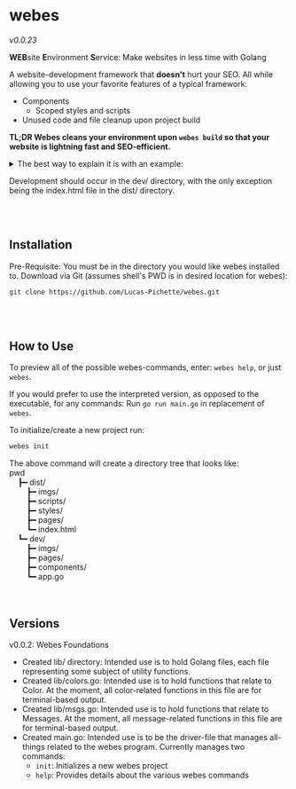 # webes
_v0.0.23_  
  
**WEB**site **E**nvironment **S**ervice: Make websites in less time with Golang  
  
A website-development framework that **doesn't** hurt your SEO. All while 
allowing you to use your favorite features of a typical framework:  
* Components
  * Scoped styles and scripts
* Unused code and file cleanup upon project build
  
**TL;DR Webes cleans your environment upon `webes build` so that your website 
is lightning fast and SEO-efficient.**  
  
<details>
<summary>The best way to explain it is with an example:</summary>  
<br />
  
> _dev/_**Index.html**  
> ...  
> &lt;div class="my-unused-class"&gt;  
> &nbsp;&nbsp;&nbsp;&nbsp;&lt;_myComponent class="lg-2" contentVar=": )"&gt;
> Hello, Webes!&lt;/_myComponent&gt;  
> &lt;/div&gt;  
> ...  
> <br /> <br /> 
> _dev/components/_**_myComponent.webes**  
> &lt;template&gt;  
> &nbsp;&nbsp;&nbsp;&nbsp;&lt;div class="_myComponent"&gt;  
> &nbsp;&nbsp;&nbsp;&nbsp;&nbsp;&nbsp;&nbsp;&nbsp;&lt;h3&gt;{ innerText }
> &lt;/h3&gt;  
> &nbsp;&nbsp;&nbsp;&nbsp;&nbsp;&nbsp;&nbsp;&nbsp;&lt;button&gt;{ contentVar }
> &lt;/button&gt;  
> &nbsp;&nbsp;&nbsp;&nbsp;&lt;/div&gt;   
> &lt;/template&gt;  
>   
> &lt;style&gt;  
> &nbsp;&nbsp;&nbsp;&nbsp;p {  
> &nbsp;&nbsp;&nbsp;&nbsp;&nbsp;&nbsp;&nbsp;&nbsp;color:blue;  
> &nbsp;&nbsp;&nbsp;&nbsp;}  
> &lt;/style&gt;  
>   
> &lt;script&gt;  
> &nbsp;&nbsp;&nbsp;&nbsp;window.addEventListener('DOMContentLoaded', function(){  
> &nbsp;&nbsp;&nbsp;&nbsp;&nbsp;&nbsp;&nbsp;&nbsp;document.querySelectorAll
> ('button')&#91;0&#93;.style.color = 'red';  
> &nbsp;&nbsp;&nbsp;&nbsp;});  
> &lt;/script&gt;  
> <br /> <br /> 
> _dev/styles/_**Style.css**  
> ...  
> .lg-2{  
>     font-size:250%;  
> }  
> ...  
> <br /> <br /> 
> _dev/scripts/_**Script.js**  
> ...  
> function ususedFunc(){  
>     console.log("I have no purpose... ;(")  
> }  
> ...  
> <br /> <br /> 
> We can see in the above that in Index.html we have a component called 
> myComponent. In addition to this, we have some things that can be "cleaned". If 
> you run `webes validate`, webes will parse through your HTML, CSS, and JS files 
> and find everything not needed and remove it. This doesn't mean it will remove 
> it from your development files, but it will output messages in the terminal 
> warning you of where all of these unused code segments are.  
>   
> In otherwords, webes will go through your components (_myCompontent.webes) 
> first and will take the HTML and store it wherever &lt;_myComponent&gt;
> &lt;/_myComponent&gt; appears. Additionally, it will take the css and store it 
> in Style.css with a prefix of `._myComponent`. Notice in the _myComponent.webes 
> file that the `button` styling doesn't have that prefix already. That's because 
> webes will do that for you, in order to create a kind of "scoped" styling 
> environment for your component. Then it will take the code from the script and 
> add it to the Script.js file. Once it has done all of this, it will move onto 
> any other components. Once webes is done with all of the components, it moves 
> to checking if you have any unused images, or other assets. 
> </details>
  
Development should occur in the dev/ directory, with the only exception being 
the index.html file in the dist/ directory.  
  
<br /> <br /> 

## Installation
Pre-Requisite: You must be in the directory you would like webes installed to.
Download via Git (assumes shell's PWD is in desired location for webes):  
```bash
git clone https://github.com/Lucas-Pichette/webes.git
```  

[comment]: <> (TODO: Add Installers for Each System)
<br /> <br /> 

## How to Use
To preview all of the possible webes-commands, enter:
`webes help`, or just `webes`. 
  
If you would prefer to use the interpreted version, as opposed to the 
executable, for any commands:
Run `go run main.go` in replacement of `webes`.  
  
To initialize/create a new project run:  
```bash
webes init
```  
  
The above command will create a directory tree that looks like:  
pwd  
&nbsp;&nbsp;&nbsp;&nbsp;┣━ dist/  
&nbsp;&nbsp;&nbsp;&nbsp;&nbsp;&nbsp;&nbsp;&nbsp;┣━ imgs/  
&nbsp;&nbsp;&nbsp;&nbsp;&nbsp;&nbsp;&nbsp;&nbsp;┣━ scripts/  
&nbsp;&nbsp;&nbsp;&nbsp;&nbsp;&nbsp;&nbsp;&nbsp;┣━ styles/  
&nbsp;&nbsp;&nbsp;&nbsp;&nbsp;&nbsp;&nbsp;&nbsp;┣━ pages/  
&nbsp;&nbsp;&nbsp;&nbsp;&nbsp;&nbsp;&nbsp;&nbsp;┗━ index.html  
&nbsp;&nbsp;&nbsp;&nbsp;┗━ dev/  
&nbsp;&nbsp;&nbsp;&nbsp;&nbsp;&nbsp;&nbsp;&nbsp;┣━ imgs/  
&nbsp;&nbsp;&nbsp;&nbsp;&nbsp;&nbsp;&nbsp;&nbsp;┣━ pages/  
&nbsp;&nbsp;&nbsp;&nbsp;&nbsp;&nbsp;&nbsp;&nbsp;┣━ components/  
&nbsp;&nbsp;&nbsp;&nbsp;&nbsp;&nbsp;&nbsp;&nbsp;┗━ app.go  
<br /> <br /> 

## Versions
  
v0.0.2: Webes Foundations  
* Created lib/ directory: Intended use is to hold Golang files, each file 
    representing some subject of utility functions.
* Created lib/colors.go: Intended use is to hold functions that relate to 
    Color. At the moment, all color-related functions in this file are for 
    terminal-based output.
* Created lib/msgs.go: Intended use is to hold functions that relate to 
    Messages. At the moment, all message-related functions in this file are for 
    terminal-based output.
* Created main.go: Intended use is to be the driver-file that manages 
    all-things related to the webes program. Currently manages two commands: 
    * `init`: Initializes a new webes project
    * `help`: Provides details about the various webes commands

